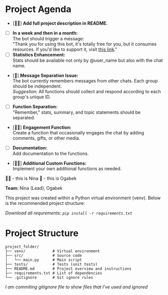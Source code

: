 
# Project Agenda

- [🙋‍♀️] **Add full project description in README.**
- [ ] **In a week and then in a month:**  
  The bot should trigger a message:  
  "Thank you for using this bot, it's totally free for you, but it consumes resources. If you'd like to support it, visit [this link](#)."
- [ ] **Statistics Enhancement:**  
  Stats should be available not only by @user_name but also with the chat name.
- [🙋] **Message Separation Issue:**  
  The bot currently remembers messages from other chats. Each group should be independent.  
  *Suggestion:* All functions should collect and respond according to each group's unique ID.
- [ ] **Function Separation:**  
  "Remember," stats, summary, and topic statements should be separated.
- [🙋‍♀️] **Engagement Function:**  
  Create a function that occasionally engages the chat by adding comments, gifts, or other media.
- [ ] **Documentation:**  
  Add documentation to the functions.
- [🙋‍♀️] **Additional Custom Functions:**  
  Implement your own additional functions as needed.



🙋‍♀️ - this is Nina
🙋 - this is Ogabek 


<b> Team: </b> Nina (Lead), Ogabek 

This project was created within a Python virtual environment (venv). Below is the recommended project structure:

<i> Download all requrements: 
```pip install -r requirements.txt```</i>


# Project Structure

```text
project_folder/
├── venv/            # Virtual environment
├── src/             # Source code 
│   └── main.py      # Main script
├── tests/           # Tests (unit tests)
├── README.md        # Project overview and instructions
├── requirements.txt # List of dependencies
└── .gitignore       # Git ignore rules

```

<i> I am commiting gitignore file to show files that I've used and ignored </i>


